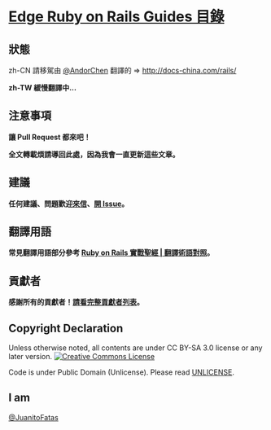 # [Edge Ruby on Rails Guides 目錄](/guides/index.md)

## 狀態

zh-CN 請移駕由 [@AndorChen][ac] 翻譯的 => http://docs-china.com/rails/

**zh-TW 緩慢翻譯中...**

## 注意事項

**讓 Pull Request 都來吧！**

**全文轉載煩請導回此處，因為我會一直更新這些文章。**

## 建議

**任何建議、問題歡迎[來信][mail-to-juanito-fatas]、[開 Issue][new-issue]。**

## 翻譯用語

**常見翻譯用語部分參考 [Ruby on Rails 實戰聖經 | 翻譯術語對照](http://ihower.tw/rails3/translation.html)。**

## 貢獻者

**感謝所有的貢獻者！[請看完整貢獻者列表](https://github.com/JuanitoFatas/Guides/graphs/contributors)。**

## Copyright Declaration

Unless otherwise noted, all contents are under CC BY-SA 3.0 license or any later version. <a rel="license" href="http://creativecommons.org/licenses/by-nc-sa/3.0/deed"><img alt="Creative Commons License" style="border-width:0" src="http://i.creativecommons.org/l/by-nc/3.0/88x31.png" /></a>

Code is under Public Domain (Unlicense). Please read [UNLICENSE](/UNLICENSE).

## I am

[@JuanitoFatas](https://twitter.com/JuanitoFatas)

[mail-to-juanito-fatas]: mailto://katehuang0320@gmail.com
[new-issue]: https://github.com/JuanitoFatas/Guides/issues/new
[ac]: http://about.ac/